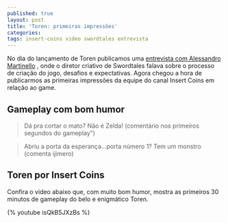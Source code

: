 ```yaml
---
published: true
layout: post
title: 'Toren: primeiras impressões'
categories: 
tags: insert-coins video swordtales entrevista
---
```



No dia do lançamento de Toren publicamos uma <a href="{{ site.baseurl }}/2015/05/12/entrevista-alessandro-martinello-diretor-criativo-de-toren/">entrevista com Alessandro Martinello</a>
, onde o diretor criativo de Swordtales falava sobre o processo de criação do jogo, desafios e expectativas. Agora chegou a hora de publicarmos as primeiras impressões da equipe do canal Insert Coins em relação ao game.

## Gameplay com bom humor


> Dá pra cortar o mato? Não é Zelda! (comentário nos primeiros segundos do gameplay")

> Abriu a porta da esperança...porta número 1? Tem um monstro (comenta ijimero)

## Toren por Insert Coins
Confira o video abaixo que, com muito bom humor, mostra as primeiros 30 minutos de gameplay do belo e enigmático Toren.

{% youtube isQkB5JXzBs %}

